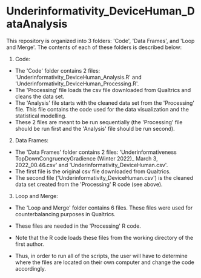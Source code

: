 # Underinformativity_DeviceHuman_DataAnalysis

This repository is organized into 3 folders: 'Code', 'Data Frames', and 'Loop and Merge'. The contents of each of these folders is described below:

1. Code:

- The 'Code' folder contains 2 files: 'Underinformativity_DeviceHuman_Analysis.R' and 'Underinformativity_DeviceHuman_Processing.R'.
- The 'Processing' file loads the csv file downloaded from Qualtrics and cleans the data set.
- The 'Analysis' file starts with the cleaned data set from the 'Processing' file. This file contains the code used for the data visualization and the statistical modelling.
- These 2 files are meant to be run sequentially (the 'Processing' file should be run first and the 'Analysis' file should be run second).

2. Data Frames:

- The 'Data Frames' folder contains 2 files: 'Underinformativeness TopDownCongruencyGradience (Winter 2022)_ March 3, 2022_00.46.csv' and 'Underinformativity_DeviceHuman.csv'.
- The first file is the original csv file downloaded from Qualtrics.
- The second file ('Underinformativity_DeviceHuman.csv') is the cleaned data set created from the 'Processing' R code (see above).

3. Loop and Merge:

- The 'Loop and Merge' folder contains 6 files. These files were used for counterbalancing purposes in Qualtrics.
- These files are needed in the 'Processing' R code. 

- Note that the R code loads these files from the working directory of the first author. 
- Thus, in order to run all of the scripts, the user will have to determine where the files are located on their own computer and change the code accordingly. 
